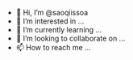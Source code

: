 - 👋 Hi, I’m @saoqiissoa
- 👀 I’m interested in ...
- 🌱 I’m currently learning ...
- 💞️ I’m looking to collaborate on ...
- 📫 How to reach me ...

<!---
saoqiissoa/saoqiissoa is a ✨ special ✨ repository because its `README.md` (this file) appears on your GitHub profile.
You can click the Preview link to take a look at your changes.
--->
